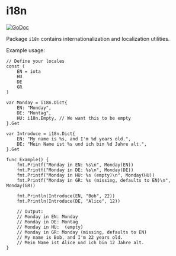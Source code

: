 # i18n

[![GoDoc](https://godoc.org/github.com/icza/gox/i18n?status.svg)](https://godoc.org/github.com/icza/gox/i18n)

Package `i18n` contains internationalization and localization utilities.

Example usage:

	// Define your locales
	const (
		EN = iota
		HU
		DE
		GR
	)

	var Monday = i18n.Dict{
		EN: "Monday",
		DE: "Montag",
		HU: i18n.Empty, // We want this to be empty
	}.Get

	var Introduce = i18n.Dict{
		EN: "My name is %s, and I'm %d years old.",
		DE: "Mein Name ist %s und ich bin %d Jahre alt.",
	}.Get

	func Example() {
		fmt.Printf("Monday in EN: %s\n", Monday(EN))
		fmt.Printf("Monday in DE: %s\n", Monday(DE))
		fmt.Printf("Monday in HU: %s (empty)\n", Monday(HU))
		fmt.Printf("Monday in GR: %s (missing, defaults to EN)\n", Monday(GR))

		fmt.Println(Introduce(EN, "Bob", 22))
		fmt.Println(Introduce(DE, "Alice", 12))

		// Output:
		// Monday in EN: Monday
		// Monday in DE: Montag
		// Monday in HU:  (empty)
		// Monday in GR: Monday (missing, defaults to EN)
		// My name is Bob, and I'm 22 years old.
		// Mein Name ist Alice und ich bin 12 Jahre alt.
	}
